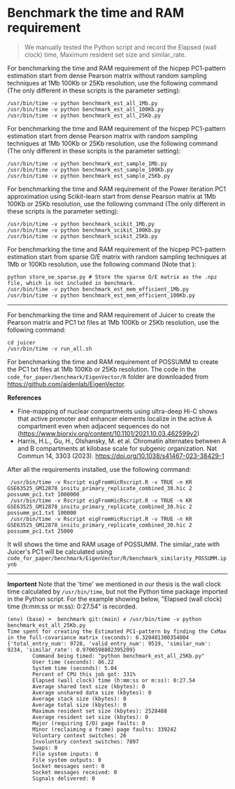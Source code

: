 # Benchmark the time and RAM requirement

> We manually tested the Python script and record the Elapsed (wall clock) time, Maximum resident set size and similar_rate.

For benchmarking the time and RAM requirement of the hicpep PC1-pattern estimation start from dense Pearson matrix without random sampling techniques at 1Mb 100Kb or 25Kb resolution, use the following command (The only different in these scripts is the parameter setting):

```shell
/usr/bin/time -v python benchmark_est_all_1Mb.py 
/usr/bin/time -v python benchmark_est_all_100Kb.py 
/usr/bin/time -v python benchmark_est_all_25Kb.py 
```

For benchmarking the time and RAM requirement of the hicpep PC1-pattern estimation start from dense Pearson matrix with random sampling techniques at 1Mb 100Kb or 25Kb resolution, use the following command (The only different in these scripts is the parameter setting):

```shell
/usr/bin/time -v python benchmark_est_sample_1Mb.py 
/usr/bin/time -v python benchmark_est_sample_100Kb.py 
/usr/bin/time -v python benchmark_est_sample_25Kb.py 
```

For benchmarking the time and RAM requirement of the Power iteration PC1 approximation using Scikit-learn start from dense Pearson matrix  at 1Mb 100Kb or 25Kb resolution, use the following command (The only different in these scripts is the parameter setting):

```shell
/usr/bin/time -v python benchmark_scikit_1Mb.py 
/usr/bin/time -v python benchmark_scikit_100Kb.py 
/usr/bin/time -v python benchmark_scikit_25Kb.py 
```

For benchmarking the time and RAM requirement of the hicpep PC1-pattern estimation start from sparse O/E matrix with random sampling techniques at 1Mb or 100Kb resolution, use the following command (Note that ):

```shell
python store_oe_sparse.py # Store the sparse O/E matrix as the .npz file, which is not included in benchmark.
/usr/bin/time -v python benchmark_est_mem_efficient_1Mb.py
/usr/bin/time -v python benchmark_est_mem_efficient_100Kb.py
```

---
For benchmarking the time and RAM requirement of Juicer to create the Pearson matrix and PC1 txt files at 1Mb 100Kb or 25Kb resolution, use the following command:

```shell
cd juicer
/usr/bin/time -v run_all.sh
```

For benchmarking the time and RAM requirement of POSSUMM to create the PC1 txt files at 1Mb 100Kb or 25Kb resolution. The code in the `code_for_paper/benchmark/EigenVector/R` folder are downloaded from https://github.com/aidenlab/EigenVector.

**References**  
* Fine-mapping of nuclear compartments using ultra-deep Hi-C shows that active promoter and enhancer elements localize in the active A compartment even when adjacent sequences do not (https://www.biorxiv.org/content/10.1101/2021.10.03.462599v2)
* Harris, H.L., Gu, H., Olshansky, M. et al. Chromatin alternates between A and B compartments at kilobase scale for subgenic organization. Nat Commun 14, 3303 (2023). https://doi.org/10.1038/s41467-023-38429-1

After all the requirements installed, use the following command:

```shell
 /usr/bin/time -v Rscript eigFromHicRscript.R -v TRUE -n KR GSE63525_GM12878_insitu_primary_replicate_combined_30.hic 2 possumm_pc1.txt 1000000
 /usr/bin/time -v Rscript eigFromHicRscript.R -v TRUE -n KR GSE63525_GM12878_insitu_primary_replicate_combined_30.hic 2 possumm_pc1.txt 100000
 /usr/bin/time -v Rscript eigFromHicRscript.R -v TRUE -n KR GSE63525_GM12878_insitu_primary_replicate_combined_30.hic 2 possumm_pc1.txt 25000
```
It will shows the time and RAM usage of POSSUMM. The similar_rate with Juicer's PC1 will be calculated using `code_for_paper/benchmark/EigenVector/R/benchmark_similarity_POSSUMM.ipynb`

---
**Importent**
Note that the 'time' we mentioned in our thesis is the wall clock time calculated by `/usr/bin/time`, but not the Python time package imported in the Python script. 
For the example showing below, "Elapsed (wall clock) time (h:mm:ss or m:ss): 0:27.54" is recorded.

```code
(env) (base) ➜  benchmark git:(main) ✗ /usr/bin/time -v python benchmark_est_all_25Kb.py
Time spent for creating the Estimated PC1-pattern by finding the CxMax in the full-covariance matrix (seconds): 6.320481300354004
{'total_entry_num': 9728, 'valid_entry_num': 9519, 'similar_num': 9234, 'similar_rate': 0.9700598802395209}
        Command being timed: "python benchmark_est_all_25Kb.py"
        User time (seconds): 86.22
        System time (seconds): 5.04
        Percent of CPU this job got: 331%
        Elapsed (wall clock) time (h:mm:ss or m:ss): 0:27.54
        Average shared text size (kbytes): 0
        Average unshared data size (kbytes): 0
        Average stack size (kbytes): 0
        Average total size (kbytes): 0
        Maximum resident set size (kbytes): 2528488
        Average resident set size (kbytes): 0
        Major (requiring I/O) page faults: 0
        Minor (reclaiming a frame) page faults: 339242
        Voluntary context switches: 26
        Involuntary context switches: 7897
        Swaps: 0
        File system inputs: 0
        File system outputs: 0
        Socket messages sent: 0
        Socket messages received: 0
        Signals delivered: 0
```